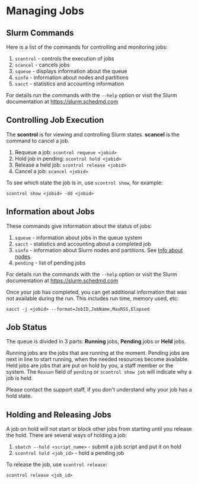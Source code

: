 # Managing Jobs

## Slurm Commands

Here is a list of the commands for controlling and monitoring jobs:

1. `scontrol` - controls the execution of jobs
2. `scancel` - cancels jobs
3. `squeue` - displays information about the queue
4. `sinfo` - information about nodes and partitions
5. `sacct` - statistics and accounting information

For details run the commands with the `--help` option or visit the Slurm documentation at https://slurm.schedmd.com


## Controlling Job Execution

The **scontrol** is for viewing and controlling Slurm states. **scancel** is the command to cancel a job.

1. Requeue a job: `scontrol requeue <jobid> `
2. Hold job in pending: `scontrol hold <jobid> `
3. Release a held job: `scontrol release <jobid> `
4. Cancel a job: `scancel <jobid>`

To see which state the job is in, use `scontrol show`, for example:

    scontrol show <jobid> -dd <jobid>

## Information about Jobs

These commands give information about the status of jobs:

1. `squeue` - information about jobs in the queue system
2. `sacct` - statistics and accounting about a completed job
3. `sinfo` - information about Slurm nodes and partitions. See [Info about nodes](../slurm/slurm_introduction.md#nodeinfo).
4. `pending` - list of pending jobs

For details run the commands with the `--help` option or visit the Slurm documentation at https://slurm.schedmd.com

Once your job has completed, you can get additional information that was not
available during the run. This includes run time, memory used, etc:

    sacct -j <jobid> --format=JobID,JobName,MaxRSS,Elapsed

## Job Status

The queue is divided in 3 parts: **Running** jobs, **Pending** jobs or **Held** jobs.

Running jobs are the jobs that are running at the moment. Pending jobs are
next in line to start running, when the needed resources become available.
Held jobs are jobs that are put on hold by you, a staff member or the system.
The `Reason` field of `pending` or `scontrol show job` will indicate why a job
is held.

Please contact the support staff, if you don't understand why your job
has a hold state.

## Holding and Releasing Jobs

A job on hold will not start or block other jobs from starting until you release the hold.
There are several ways of holding a job:

1. `sbatch --hold <script_name>` - submit a job script and put it on hold
2. `scontrol hold <job_id>` - hold a pending job

To release the job, use `scontrol release`:

	scontrol release <job_id>
